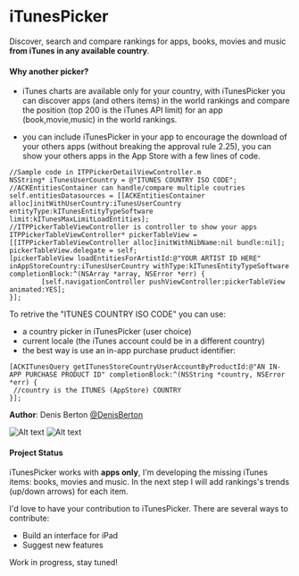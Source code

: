 iTunesPicker
============

Discover, search and compare rankings for apps, books, movies and music **from iTunes in any available country**.

#### Why another picker?
- iTunes charts are available only for your country, with iTunesPicker you can discover apps (and others items) in the world rankings and compare the position (top 200 is the iTunes API limit) for an app (book,movie,music) in the world rankings.

- you can include iTunesPicker in your app to encourage the download of your others apps (without breaking the approval rule 2.25), you can show your others apps in the App Store with a few lines of code. 

```objc
//Sample code in ITPPickerDetailViewController.m
NSString* iTunesUserCountry = @"ITUNES COUNTRY ISO CODE";
//ACKEntitiesContainer can handle/compare multiple coutries
self.entitiesDatasources = [[ACKEntitiesContainer alloc]initWithUserCountry:iTunesUserCountry entityType:kITunesEntityTypeSoftware limit:kITunesMaxLimitLoadEntities];
//ITPPickerTableViewController is controller to show your apps
ITPPickerTableViewController* pickerTableView = [[ITPPickerTableViewController alloc]initWithNibName:nil bundle:nil];
pickerTableView.delegate = self;
[pickerTableView loadEntitiesForArtistId:@"YOUR ARTIST ID HERE" inAppStoreCountry:iTunesUserCountry withType:kITunesEntityTypeSoftware completionBlock:^(NSArray *array, NSError *err) {
        [self.navigationController pushViewController:pickerTableView animated:YES];
}];
```

To retrive the "ITUNES COUNTRY ISO CODE" you can use:

- a country picker in iTunesPicker (user choice)
- current locale (the iTunes account could be in a different country)
- the best way is use an in-app purchase pruduct identifier:

```objc
[ACKITunesQuery getITunesStoreCountryUserAccountByProductId:@"AN IN-APP PURCHASE PRODUCT ID" completionBlock:^(NSString *country, NSError *err) {
 //country is the ITUNES (AppStore) COUNTRY
}];
```


**Author**: Denis Berton [@DenisBerton](https://twitter.com/DenisBerton)

![Alt text](preview/preview.png "Preview picker") 
![Alt text](preview/previewDetail.png "Preview detail") 


#### Project Status
iTunesPicker works with **apps only**, I'm developing the missing iTunes items: books, movies and music.
In the next step I will add rankings's trends (up/down arrows) for each item.

I'd love to have your contribution to iTunesPicker. There are several ways to contribute:

- Build an interface for iPad 
- Suggest new features

Work in progress, stay tuned!
